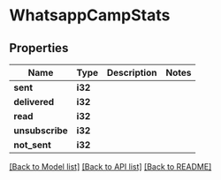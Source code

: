 # WhatsappCampStats

## Properties

Name | Type | Description | Notes
------------ | ------------- | ------------- | -------------
**sent** | **i32** |  | 
**delivered** | **i32** |  | 
**read** | **i32** |  | 
**unsubscribe** | **i32** |  | 
**not_sent** | **i32** |  | 

[[Back to Model list]](../README.md#documentation-for-models) [[Back to API list]](../README.md#documentation-for-api-endpoints) [[Back to README]](../README.md)


